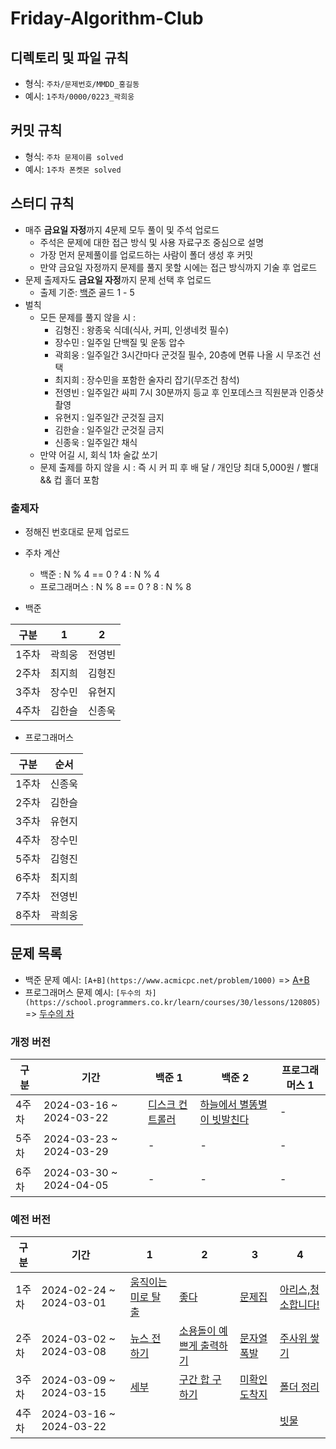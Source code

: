 # Friday-Algorithm-Club

## 디렉토리 및 파일 규칙

- 형식: `주차/문제번호/MMDD_홍길동`
- 예시: `1주차/0000/0223_곽희웅`

## 커밋 규칙

- 형식: `주차 문제이름 solved`
- 예시: `1주차 폰켓몬 solved`

## 스터디 규칙

- 매주 **금요일 자정**까지 4문제 모두 풀이 및 주석 업로드
  - 주석은 문제에 대한 접근 방식 및 사용 자료구조 중심으로 설명
  - 가장 먼저 문제풀이를 업로드하는 사람이 폴더 생성 후 커밋
  - 만약 금요일 자정까지 문제를 풀지 못할 시에는 접근 방식까지 기술 후 업로드
- 문제 출제자도 **금요일 자정**까지 문제 선택 후 업로드
  - 출제 기준: [백준](https://www.acmicpc.net/) 골드 1 - 5
- 벌칙
  - 모든 문제를 풀지 않을 시 :
    - 김형진 : 왕종욱 식데(식사, 커피, 인생네컷 필수)
    - 장수민 : 일주일 단백질 및 운동 압수
    - 곽희웅 : 일주일간 3시간마다 군것질 필수, 20층에 면류 나올 시 무조건 선택
    - 최지희 : 장수민을 포함한 술자리 잡기(무조건 참석)
    - 전영빈 : 일주일간 싸피 7시 30분까지 등교 후 인포데스크 직원분과 인증샷 촬영
    - 유현지 : 일주일간 군것질 금지
    - 김한슬 : 일주일간 군것질 금지
    - 신종욱 : 일주일간 채식
  - 만약 어길 시, 회식 1차 술값 쏘기
  - 문제 출제를 하지 않을 시 : 즉 시 커 피 후 배 달 / 개인당 최대 5,000원 / 빨대 && 컵 홀더 포함

### 출제자

- 정해진 번호대로 문제 업로드
- 주차 계산

  - 백준 : N % 4 == 0 ? 4 : N % 4
  - 프로그래머스 : N % 8 == 0 ? 8 : N % 8

- 백준

| 구분  | 1      | 2      |
| ----- | ------ | ------ |
| 1주차 | 곽희웅 | 전영빈 |
| 2주차 | 최지희 | 김형진 |
| 3주차 | 장수민 | 유현지 |
| 4주차 | 김한슬 | 신종욱 |

- 프로그래머스

| 구분  | 순서   |
| ----- | ------ |
| 1주차 | 신종욱 |
| 2주차 | 김한슬 |
| 3주차 | 유현지 |
| 4주차 | 장수민 |
| 5주차 | 김형진 |
| 6주차 | 최지희 |
| 7주차 | 전영빈 |
| 8주차 | 곽희웅 |

## 문제 목록

- 백준 문제 예시: `[A+B](https://www.acmicpc.net/problem/1000)` => [A+B](https://www.acmicpc.net/problem/1000)
- 프로그래머스 문제 예시: `[두수의 차](https://school.programmers.co.kr/learn/courses/30/lessons/120805)` => [두수의 차](https://school.programmers.co.kr/learn/courses/30/lessons/120805)

### 개정 버전

| 구분  | 기간                    | 백준 1                                                                             | 백준 2                                                              | 프로그래머스 1 |
| ----- | ----------------------- | ---------------------------------------------------------------------------------- | ------------------------------------------------------------------- | -------------- |
| 4주차 | 2024-03-16 ~ 2024-03-22 | [디스크 컨트롤러](https://school.programmers.co.kr/learn/courses/30/lessons/42627) | [하늘에서 별똥별이 빗발친다](https://www.acmicpc.net/problem/14658) | -              |
| 5주차 | 2024-03-23 ~ 2024-03-29 | -                                                                                  | -                                                                   | -              |
| 6주차 | 2024-03-30 ~ 2024-04-05 | -                                                                                  | -                                                                   | -              |

### 예전 버전

| 구분  | 기간                    | 1                                                           | 2                                                                | 3                                                     | 4                                                           |
| ----- | ----------------------- | ----------------------------------------------------------- | ---------------------------------------------------------------- | ----------------------------------------------------- | ----------------------------------------------------------- |
| 1주차 | 2024-02-24 ~ 2024-03-01 | [움직이는 미로 탈출](https://www.acmicpc.net/problem/16954) | [좋다](https://www.acmicpc.net/problem/1253)                     | [문제집](https://www.acmicpc.net/problem/1766)        | [아리스,청소합니다!](https://www.acmicpc.net/problem/31404) |
| 2주차 | 2024-03-02 ~ 2024-03-08 | [뉴스 전하기](https://www.acmicpc.net/problem/1135)         | [소용돌이 예쁘게 출력하기](https://www.acmicpc.net/problem/1022) | [문자열 폭발](https://www.acmicpc.net/problem/9935)   | [주사위 쌓기](https://www.acmicpc.net/problem/2116)         |
| 3주차 | 2024-03-09 ~ 2024-03-15 | [세부](https://www.acmicpc.net/problem/13905)               | [구간 합 구하기](https://www.acmicpc.net/problem/2042)           | [미확인 도착지](https://www.acmicpc.net/problem/9370) | [폴더 정리](https://www.acmicpc.net/problem/22860)          |
| 4주차 | 2024-03-16 ~ 2024-03-22 |                                                             |                                                                  |                                                       | [빗물](https://www.acmicpc.net/problem/14719)               |
